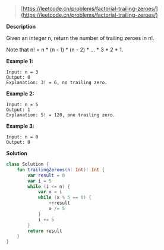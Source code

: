 > [https://leetcode.cn/problems/factorial-trailing-zeroes/](https://leetcode.cn/problems/factorial-trailing-zeroes/)

**Description**

Given an integer n, return the number of trailing zeroes in n!.

Note that n! = n * (n - 1) * (n - 2) * ... * 3 * 2 * 1.

**Example 1:**
```text
Input: n = 3
Output: 0
Explanation: 3! = 6, no trailing zero.
```
**Example 2:**
```text
Input: n = 5
Output: 1
Explanation: 5! = 120, one trailing zero.
```
**Example 3:**
```text
Input: n = 0
Output: 0
```

**Solution**
```kotlin
class Solution {
    fun trailingZeroes(n: Int): Int {
        var result = 0
        var i = 5
        while (i <= n) {
            var x = i
            while (x % 5 == 0) {
                ++result
                x /= 5
            }
            i += 5
        }
        return result
    }
}
```